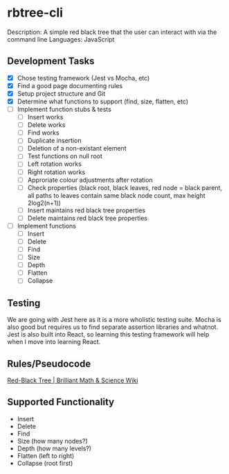 # rbtree-cli
Description: A simple red black tree that the user can interact with via the command line
Languages: JavaScript

## Development Tasks

- [x]  Chose testing framework (Jest vs Mocha, etc)
- [x]  Find a good page documenting rules
- [x]  Setup project structure and Git
- [x]  Determine what functions to support (find, size, flatten, etc)
- [ ]  Implement function stubs & tests
    - [ ] Insert works
    - [ ] Delete works
    - [ ] Find works
    - [ ] Duplicate insertion
    - [ ] Deletion of a non-existant element
    - [ ] Test functions on null root
    - [ ] Left rotation works
    - [ ] Right rotation works
    - [ ] Approriate colour adjustments after rotation
    - [ ] Check properties (black root, black leaves, red node = black parent, all paths to leaves contain same black node count, max height 2log2(n+1))
    - [ ] Insert maintains red black tree properties 
    - [ ] Delete maintains red black tree properties
- [ ]  Implement functions
    - [ ] Insert
    - [ ] Delete
    - [ ] Find
    - [ ] Size
    - [ ] Depth
    - [ ] Flatten
    - [ ] Collapse

## Testing

We are going with Jest here as it is a more wholistic testing suite. Mocha is also good but requires us to find separate assertion libraries and whatnot. Jest is also built into React, so learning this testing framework will help when I move into learning React. 

## Rules/Pseudocode

[Red-Black Tree | Brilliant Math & Science Wiki](https://brilliant.org/wiki/red-black-tree/)

## Supported Functionality
- Insert
- Delete
- Find
- Size (how many nodes?)
- Depth (how many levels?)
- Flatten (left to right)
- Collapse (root first)